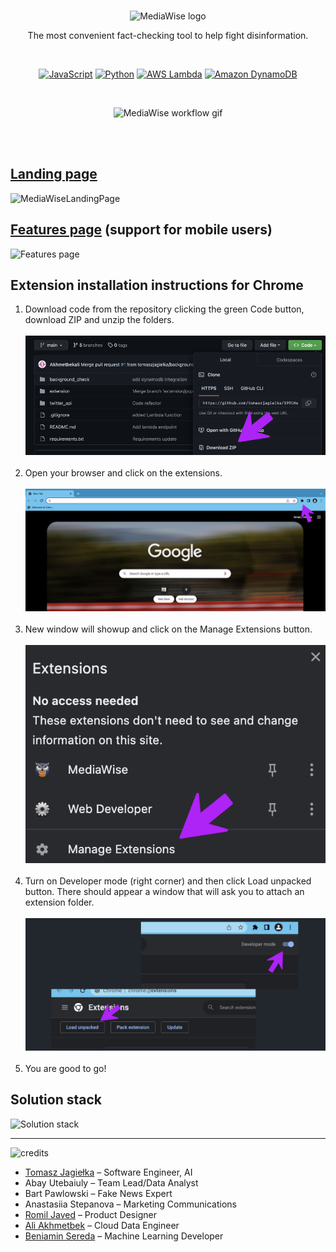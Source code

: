 <br>
<p align="center">
  <img src="https://user-images.githubusercontent.com/54605544/213916524-6f112536-339c-4f65-8b59-fc8f83af3999.png" height="165" alt="MediaWise logo"></h1>
</p>

<p align="center">
  The most convenient fact-checking tool to help fight disinformation.
</p>
<br>

<p align="center">
  <a href="https://www.javascript.com/"><img src="https://img.shields.io/badge/%20-JavaScript-8B8000?logo=javascript&logoColor=white" alt="JavaScript"></a>
  <a href="https://www.python.org/"><img src="https://img.shields.io/badge/%20-Python-%233776AB?logo=python&logoColor=white" alt="Python"></a>
  <a href="https://aws.amazon.com/lambda/"><img src="https://img.shields.io/badge/%20-AWS Lambda-%238B4000?logo=awslambda&logoColor=whitesmoke" alt="AWS Lambda"></a>
  <a href="https://aws.amazon.com/dynamodb/"><img src="https://img.shields.io/badge/%20-Amazon DynamoDB-%234053D6?logo=amazondynamodb&logoColor=whitesmoke" alt="Amazon DynamoDB"></a>
</p>
<br>

<p align="center">
  <img src="https://user-images.githubusercontent.com/54605544/213916175-423471e7-d553-418c-b418-1f10ce80910c.gif" alt="MediaWise workflow gif">
</p>
<br><br>

## [Landing page](https://mediawiseai.bubbleapps.io/version-test)
![MediaWiseLandingPage](https://user-images.githubusercontent.com/54605544/213921342-2d88356a-5a23-44ea-b7fe-ae5613d44f99.png)

## [Features page](http://mindguards-website.s3-website-us-west-2.amazonaws.com/) (support for mobile users)
![Features page](https://user-images.githubusercontent.com/54605544/213921105-98fb0cd9-7d20-4fda-bcbb-a53a15e6e58a.png)

## Extension installation instructions for Chrome
1. Download code from the repository clicking the green Code button, download ZIP and unzip the folders.
<br/><br/>
![First step](/images/zero.png)
<br/><br/>
2. Open your browser and click on the extensions.
<br/><br/>
![Second step](/images/first.png)
<br/><br/>
3. New window will showup and click on the Manage Extensions button.
<br/><br/>
![Third step](/images/second.png)
<br/><br/>
4. Turn on Developer mode (right corner) and then click Load unpacked button.
There should appear a window that will ask you to attach an extension folder.
<br/><br/>
![Fourth step](/images/third.png)
<br/><br/>
5. You are good to go!

## Solution stack
![Solution stack](https://user-images.githubusercontent.com/54605544/213924791-83abdce3-e1e5-4da4-987c-f312d20f94e7.png)

<hr>

![credits](https://user-images.githubusercontent.com/54605544/214126215-46d83ed4-033c-4bc0-b5d3-184fcbef7844.png)

* [Tomasz Jagiełka](https://github.com/tomaszjagielka) – Software Engineer, AI
* Abay Utebaiuly – Team Lead/Data Analyst
* Bart Pawlowski – Fake News Expert
* Anastasiia Stepanova – Marketing Communications
* [Romil Javed](https://github.com/romiljaved) – Product Designer
* [Ali Akhmetbek](https://github.com/Akhmetbekali) – Cloud Data Engineer
* [Beniamin Sereda](https://github.com/ujo142) – Machine Learning Developer
